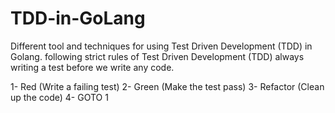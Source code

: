 # TDD-in-GoLang
Different tool and techniques for using Test Driven Development (TDD) in Golang.
following strict rules of Test Driven Development (TDD) always writing a test before we write any code. 

1- Red (Write a failing test)
2- Green (Make the test pass)
3- Refactor (Clean up the code)
4- GOTO 1